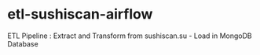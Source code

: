 # etl-sushiscan-airflow
ETL Pipeline : Extract and Transform from sushiscan.su - Load in MongoDB Database

